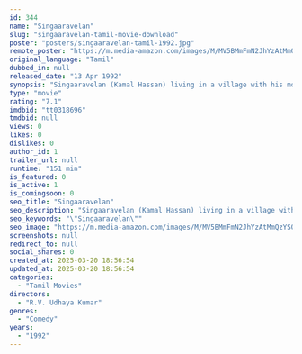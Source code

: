```yaml
---
id: 344
name: "Singaaravelan"
slug: "singaaravelan-tamil-movie-download"
poster: "posters/singaaravelan-tamil-1992.jpg"
remote_poster: "https://m.media-amazon.com/images/M/MV5BMmFmN2JhYzAtMmQzYS00Y2U5LTg5MzQtY2E1MmZjYjUwM2U0XkEyXkFqcGdeQXVyODEzOTQwNTY@._V1_SX300.jpg"
original_language: "Tamil"
dubbed_in: null
released_date: "13 Apr 1992"
synopsis: "Singaaravelan (Kamal Hassan) living in a village with his mother who was accused of the demise of her brother and sister-in-law. Now, he sets on course to remove the stains on his mother's name."
type: "movie"
rating: "7.1"
imdbid: "tt0318696"
tmdbid: null
views: 0
likes: 0
dislikes: 0
author_id: 1
trailer_url: null
runtime: "151 min"
is_featured: 0
is_active: 1
is_comingsoon: 0
seo_title: "Singaaravelan"
seo_description: "Singaaravelan (Kamal Hassan) living in a village with his mother who was accused of the demise of her brother and sister-in-law. Now, he sets on course to remove the stains on his mother's name."
seo_keywords: "\"Singaaravelan\""
seo_image: "https://m.media-amazon.com/images/M/MV5BMmFmN2JhYzAtMmQzYS00Y2U5LTg5MzQtY2E1MmZjYjUwM2U0XkEyXkFqcGdeQXVyODEzOTQwNTY@._V1_SX300.jpg"
screenshots: null
redirect_to: null
social_shares: 0
created_at: 2025-03-20 18:56:54
updated_at: 2025-03-20 18:56:54
categories:
  - "Tamil Movies"
directors:
  - "R.V. Udhaya Kumar"
genres:
  - "Comedy"
years:
  - "1992"
---
```

